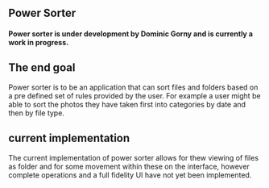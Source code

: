 ## Power Sorter
#### Power sorter is under development by Dominic Gorny and is currently a work in progress.

## The end goal
Power sorter is to be an application that can sort files and folders based on a pre defined set of rules provided by the user. 
For example a user might be able to sort the photos they have taken first into categories by date and then by file type.

## current implementation
The current implementation of power sorter allows for thew viewing of files as folder and for some movement within these on the interface, however complete operations and a full fidelity UI have not yet been implemented.
